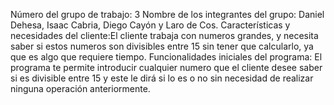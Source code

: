 Número del grupo de trabajo: 3
Nombre de los integrantes del grupo: Daniel Dehesa, Isaac Cabria, Diego Cayón y Laro de Cos.
Características y necesidades del cliente:El cliente trabaja con numeros grandes, y necesita saber si estos numeros son divisibles entre 15 sin tener que calcularlo, ya que es algo que requiere tiempo.
Funcionalidades iniciales del programa: El programa te permite introducir cualquier numero que el cliente desee saber si es divisible entre 15 y este le dirá si lo es o no sin necesidad de realizar ninguna operación anteriormente.
